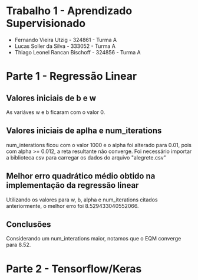 # Trabalho 1 - Aprendizado Supervisionado
* Fernando Vieira Utzig - 324861 - Turma A
* Lucas Soller da Silva - 333052 - Turma A
* Thiago Leonel Rancan Bischoff - 324856 - Turma A

# Parte 1 - Regressão Linear
## Valores iniciais de b e w
As variáves w e b ficaram com o valor 0.
## Valores iniciais de aplha e num_iterations
num_interations ficou com o valor 1000 e o alpha foi alterado para 0.01, pois com alpha >= 0.012, a reta resultante não converge. Foi necessário importar a biblioteca csv para carregar os dados do arquivo "alegrete.csv"
## Melhor erro quadrático médio obtido na implementação da regressão linear
Utilizando os valores para w, b, alpha e num_iterations citados anteriormente, o melhor erro foi 8.529433040552066.
## Conclusões
Considerando um num_interations maior, notamos que o EQM converge para 8.52.

# Parte 2 - Tensorflow/Keras
